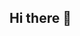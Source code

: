 ## Hi there 👋

<!--
**HyenDine/HyenDine** is a ✨ _special_ ✨ repository because its `README.md` (this file) appears on your GitHub profile.

Here are some ideas to get you started:

## 🔭 I’m currently working on developing my skills as a programmer
## 🌱 I’m currently learning The Swift Programming language and basics of computer science 
## 👯 I’m looking to collaborate on building an amazing space!
## 🤔 I’m looking for help with learning to think like a programmer. 
## 💬 Ask me about anything!
## 📫 How to reach me: hehehe, we just met 😬
## 😄 Pronouns: Umm.. I'm a guy lol.
## ⚡ Fun fact: I'm actually a licensed broker!
-->
